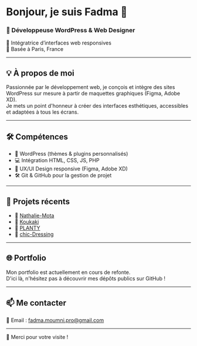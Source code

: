 
# Bonjour, je suis Fadma 👋

### 💼 Développeuse WordPress & Web Designer  
🎨 Intégratrice d’interfaces web responsives  
📍 Basée à Paris, France

---

## 💡 À propos de moi

Passionnée par le développement web, je conçois et intègre des sites WordPress sur mesure à partir de maquettes graphiques (Figma, Adobe XD).  
Je mets un point d'honneur à créer des interfaces esthétiques, accessibles et adaptées à tous les écrans.

---

## 🛠️ Compétences

- 🧩 WordPress (thèmes & plugins personnalisés)  
- 💻 Intégration HTML, CSS, JS, PHP  
- 🧠 UX/UI Design responsive (Figma, Adobe XD)  
- 🛠️ Git & GitHub pour la gestion de projet  

---

## 📁 Projets récents

- 🔹 [Nathalie-Mota](https://github.com/Fadma-MOUMNI/Nathalie-Mota)
- 🔸 [Koukaki](https://github.com/Fadma-MOUMNI/koukaki)
- 🔹 [PLANTY](https://github.com/Fadma-MOUMNI/PLANTY)
- 🔸 [chic-Dressing](https://github.com/Fadma-MOUMNI/chic-Dressing)

---

## 🌐 Portfolio

Mon portfolio est actuellement en cours de refonte.  
D'ici là, n'hésitez pas à découvrir mes dépôts publics sur GitHub !

---

## 📫 Me contacter

📩 Email : fadma.moumni.pro@gmail.com

---

🙏 Merci pour votre visite !

